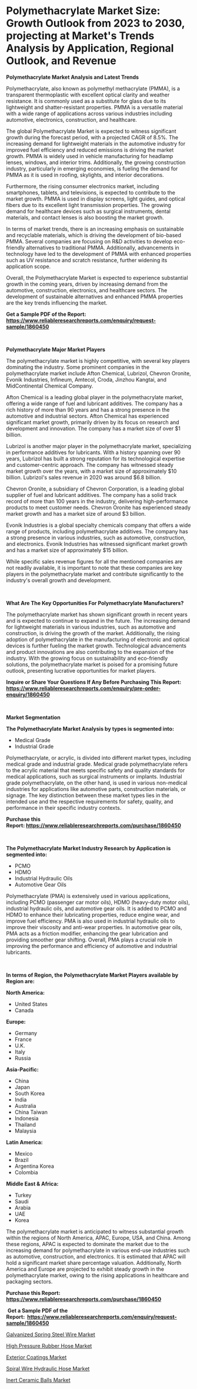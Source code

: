 <p><h1>Polymethacrylate Market Size: Growth Outlook from 2023 to 2030, projecting at Market's Trends Analysis by Application, Regional Outlook, and Revenue</h1></p><p><strong>Polymethacrylate Market Analysis and Latest Trends</strong></p>
<p><p>Polymethacrylate, also known as polymethyl methacrylate (PMMA), is a transparent thermoplastic with excellent optical clarity and weather resistance. It is commonly used as a substitute for glass due to its lightweight and shatter-resistant properties. PMMA is a versatile material with a wide range of applications across various industries including automotive, electronics, construction, and healthcare.</p><p>The global Polymethacrylate Market is expected to witness significant growth during the forecast period, with a projected CAGR of 8.5%. The increasing demand for lightweight materials in the automotive industry for improved fuel efficiency and reduced emissions is driving the market growth. PMMA is widely used in vehicle manufacturing for headlamp lenses, windows, and interior trims. Additionally, the growing construction industry, particularly in emerging economies, is fueling the demand for PMMA as it is used in roofing, skylights, and interior decorations.</p><p>Furthermore, the rising consumer electronics market, including smartphones, tablets, and televisions, is expected to contribute to the market growth. PMMA is used in display screens, light guides, and optical fibers due to its excellent light transmission properties. The growing demand for healthcare devices such as surgical instruments, dental materials, and contact lenses is also boosting the market growth.</p><p>In terms of market trends, there is an increasing emphasis on sustainable and recyclable materials, which is driving the development of bio-based PMMA. Several companies are focusing on R&D activities to develop eco-friendly alternatives to traditional PMMA. Additionally, advancements in technology have led to the development of PMMA with enhanced properties such as UV resistance and scratch resistance, further widening its application scope.</p><p>Overall, the Polymethacrylate Market is expected to experience substantial growth in the coming years, driven by increasing demand from the automotive, construction, electronics, and healthcare sectors. The development of sustainable alternatives and enhanced PMMA properties are the key trends influencing the market.</p></p>
<p><strong>Get a Sample PDF of the Report:&nbsp; <a href="https://www.reliableresearchreports.com/enquiry/request-sample/1860450">https://www.reliableresearchreports.com/enquiry/request-sample/1860450</a></strong></p>
<p>&nbsp;</p>
<p><strong>Polymethacrylate Major Market Players</strong></p>
<p><p>The polymethacrylate market is highly competitive, with several key players dominating the industry. Some prominent companies in the polymethacrylate market include Afton Chemical, Lubrizol, Chevron Oronite, Evonik Industries, Infineum, Amtecol, Croda, Jinzhou Kangtai, and MidContinental Chemical Company.</p><p>Afton Chemical is a leading global player in the polymethacrylate market, offering a wide range of fuel and lubricant additives. The company has a rich history of more than 90 years and has a strong presence in the automotive and industrial sectors. Afton Chemical has experienced significant market growth, primarily driven by its focus on research and development and innovation. The company has a market size of over $1 billion.</p><p>Lubrizol is another major player in the polymethacrylate market, specializing in performance additives for lubricants. With a history spanning over 90 years, Lubrizol has built a strong reputation for its technological expertise and customer-centric approach. The company has witnessed steady market growth over the years, with a market size of approximately $10 billion. Lubrizol's sales revenue in 2020 was around $6.8 billion.</p><p>Chevron Oronite, a subsidiary of Chevron Corporation, is a leading global supplier of fuel and lubricant additives. The company has a solid track record of more than 100 years in the industry, delivering high-performance products to meet customer needs. Chevron Oronite has experienced steady market growth and has a market size of around $3 billion.</p><p>Evonik Industries is a global specialty chemicals company that offers a wide range of products, including polymethacrylate additives. The company has a strong presence in various industries, such as automotive, construction, and electronics. Evonik Industries has witnessed significant market growth and has a market size of approximately $15 billion. </p><p>While specific sales revenue figures for all the mentioned companies are not readily available, it is important to note that these companies are key players in the polymethacrylate market and contribute significantly to the industry's overall growth and development.</p></p>
<p>&nbsp;</p>
<p><strong>What Are The Key Opportunities For Polymethacrylate Manufacturers?</strong></p>
<p><p>The polymethacrylate market has shown significant growth in recent years and is expected to continue to expand in the future. The increasing demand for lightweight materials in various industries, such as automotive and construction, is driving the growth of the market. Additionally, the rising adoption of polymethacrylate in the manufacturing of electronic and optical devices is further fueling the market growth. Technological advancements and product innovations are also contributing to the expansion of the industry. With the growing focus on sustainability and eco-friendly solutions, the polymethacrylate market is poised for a promising future outlook, presenting lucrative opportunities for market players.</p></p>
<p><strong>Inquire or Share Your Questions If Any Before Purchasing This Report: <a href="https://www.reliableresearchreports.com/enquiry/pre-order-enquiry/1860450">https://www.reliableresearchreports.com/enquiry/pre-order-enquiry/1860450</a></strong></p>
<p>&nbsp;</p>
<p><strong>Market Segmentation</strong></p>
<p><strong>The Polymethacrylate Market Analysis by types is segmented into:</strong></p>
<p><ul><li>Medical Grade</li><li>Industrial Grade</li></ul></p>
<p><p>Polymethacrylate, or acrylic, is divided into different market types, including medical grade and industrial grade. Medical grade polymethacrylate refers to the acrylic material that meets specific safety and quality standards for medical applications, such as surgical instruments or implants. Industrial grade polymethacrylate, on the other hand, is used in various non-medical industries for applications like automotive parts, construction materials, or signage. The key distinction between these market types lies in the intended use and the respective requirements for safety, quality, and performance in their specific industry contexts.</p></p>
<p><strong>Purchase this Report:&nbsp;<a href="https://www.reliableresearchreports.com/purchase/1860450">https://www.reliableresearchreports.com/purchase/1860450</a></strong></p>
<p>&nbsp;</p>
<p><strong>The Polymethacrylate Market Industry Research by Application is segmented into:</strong></p>
<p><ul><li>PCMO</li><li>HDMO</li><li>Industrial Hydraulic Oils</li><li>Automotive Gear Oils</li></ul></p>
<p><p>Polymethacrylate (PMA) is extensively used in various applications, including PCMO (passenger car motor oils), HDMO (heavy-duty motor oils), industrial hydraulic oils, and automotive gear oils. It is added to PCMO and HDMO to enhance their lubricating properties, reduce engine wear, and improve fuel efficiency. PMA is also used in industrial hydraulic oils to improve their viscosity and anti-wear properties. In automotive gear oils, PMA acts as a friction modifier, enhancing the gear lubrication and providing smoother gear shifting. Overall, PMA plays a crucial role in improving the performance and efficiency of automotive and industrial lubricants.</p></p>
<p>&nbsp;</p>
<p><strong>In terms of Region, the Polymethacrylate Market Players available by Region are:</strong></p>
<p>
    <p> <strong> North America: </strong>
        <ul>
            <li>United States</li>
            <li>Canada</li>
        </ul>
        </p> 
    <p> <strong> Europe: </strong>
        <ul>
            <li>Germany</li>
            <li>France</li>
            <li>U.K.</li>
            <li>Italy</li>
            <li>Russia</li>
        </ul>
        </p> 
    <p> <strong> Asia-Pacific: </strong>
        <ul>
            <li>China</li>
            <li>Japan</li>
            <li>South Korea</li>
            <li>India</li>
            <li>Australia</li>
            <li>China Taiwan</li>
            <li>Indonesia</li>
            <li>Thailand</li>
            <li>Malaysia</li>
        </ul>
        </p> 
    <p> <strong> Latin America: </strong>
        <ul>
            <li>Mexico</li>
            <li>Brazil</li>
            <li>Argentina Korea</li>
            <li>Colombia</li>
        </ul>
        </p> 
    <p> <strong> Middle East & Africa: </strong>
        <ul>
            <li>Turkey</li>
            <li>Saudi</li>
            <li>Arabia</li>
            <li>UAE</li>
            <li>Korea</li>
        </ul>
    </p>
    </p>
<p><p>The polymethacrylate market is anticipated to witness substantial growth within the regions of North America, APAC, Europe, USA, and China. Among these regions, APAC is expected to dominate the market due to the increasing demand for polymethacrylate in various end-use industries such as automotive, construction, and electronics. It is estimated that APAC will hold a significant market share percentage valuation. Additionally, North America and Europe are projected to exhibit steady growth in the polymethacrylate market, owing to the rising applications in healthcare and packaging sectors.</p></p>
<p><strong>Purchase this Report: <a href="https://www.reliableresearchreports.com/purchase/1860450">https://www.reliableresearchreports.com/purchase/1860450</a></strong></p>
<p>&nbsp;<strong>Get a Sample PDF of the Report:&nbsp;&nbsp;<a href="https://www.reliableresearchreports.com/enquiry/request-sample/1860450">https://www.reliableresearchreports.com/enquiry/request-sample/1860450</a></strong></p>
<p><strong></strong></p>
<p><p><a href="https://github.com/kuntayevaz/Market-Research-Report-List-1/blob/main/galvanized-spring-steel-wire-market.md">Galvanized Spring Steel Wire Market</a></p><p><a href="https://github.com/Krish2023na/Market-Research-Report-List-1/blob/main/high-pressure-rubber-hose-market.md">High Pressure Rubber Hose Market</a></p><p><a href="https://github.com/kipkeeva/Market-Research-Report-List-1/blob/main/exterior-coatings-market.md">Exterior Coatings Market</a></p><p><a href="https://github.com/zebdakicsin/Market-Research-Report-List-1/blob/main/spiral-wire-hydraulic-hose-market.md">Spiral Wire Hydraulic Hose Market</a></p><p><a href="https://github.com/provorikovar/Market-Research-Report-List-1/blob/main/inert-ceramic-balls-market.md">Inert Ceramic Balls Market</a></p></p>